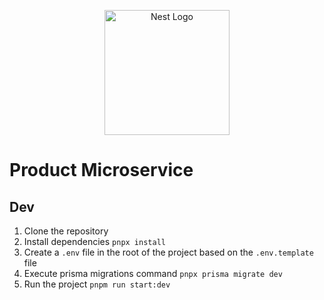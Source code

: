 <p align="center">
  <a href="http://nestjs.com/" target="blank"><img src="https://nestjs.com/img/logo-small.svg" width="200" alt="Nest Logo" /></a>
</p>

# Product Microservice

## Dev

1. Clone the repository
2. Install dependencies ``pnpx install``
3. Create a `.env` file in the root of the project based on the `.env.template` file
4. Execute prisma migrations command ``pnpx prisma migrate dev``
5. Run the project ``pnpm run start:dev``